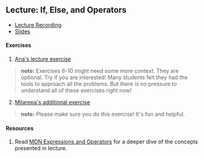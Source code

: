 ## Lecture: If, Else, and Operators

- [Lecture Recording](https://vimeo.com/341494502/08ce76c7fd)
- [Slides](https://docs.google.com/presentation/d/197mKHR3syA8y1PkwYA5vowqRFtkuqupaRlFhQu-SM68/edit#slide=id.p)

#### Exercises
1. [Ana's lecture exercise](https://gist.github.com/anaclair/716f2b8906e41db2029b178a772ad753)
> **note:** Exercises 6-10 might need some more context. They are optional. Try if you are interested! Many students felt they had the tools to approach all the problems. But there is no pressure to understand all of these exercises right now! 
2. [Milarepa's additional exercise](https://gist.github.com/raym/c897a4183b0ed56e26f7a868a9f19af6)
> **note:** Please make sure you do this exercise! It's fun and helpful.

#### Resources
1. Read [MDN Expressions and Operators](https://developer.mozilla.org/en-US/docs/Web/JavaScript/Reference/Operators) for a deeper dive of the concepts presented in lecture.
